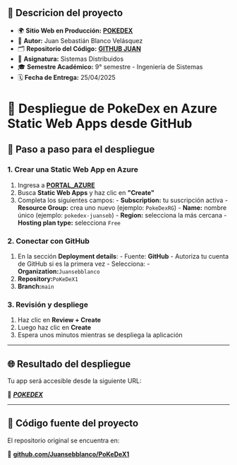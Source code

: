 


## 📌 Descricion del proyecto

- 🌍 **Sitio Web en Producción:** [**POKEDEX**](https://polite-bush-02974e510.6.azurestaticapps.net/)
- 👤 **Autor:** Juan Sebastián Blanco Velásquez
- 🗂️ **Repositorio del Código:** [**GITHUB JUAN**](https://github.com/Juansebblanco/PoKeDeX1)
- 📖 **Asignatura:** Sistemas Distribuidos
- 🎓 **Semestre Académico:** 9° semestre - Ingeniería de Sistemas
- 🗓️ **Fecha de Entrega:** 25/04/2025
# 🚀 Despliegue de PokeDex en Azure Static Web Apps desde GitHub

## 🧭 Paso a paso para el despliegue


### 1. Crear una Static Web App en Azure

1. Ingresa a [**PORTAL_AZURE**](https://portal.azure.com)
2.  Busca **Static Web Apps** y haz clic en **"Create"** 
3. Completa los siguientes campos:   - **Subscription:** tu suscripción activa   - **Resource Group:** crea uno nuevo (ejemplo: `PokeDexRG`)   - **Name:** nombre único (ejemplo: `pokedex-juanseb`)   - **Region:** selecciona la más cercana   - **Hosting plan type:** selecciona `Free`








### 2. Conectar con GitHub

1. En la sección **Deployment details**:   - Fuente: **GitHub**   - Autoriza tu cuenta de GitHub si es la primera vez   - Selecciona:     - **Organization:**`Juansebblanco`    
2.   **Repository:**`PoKeDeX1`    
3.  **Branch:**`main`



 
  


### 3. Revisión y despliege

1. Haz clic en **Review + Create**
2. Luego haz clic en **Create**
3. Espera unos minutos mientras se despliega la aplicación



---

## 🌐 Resultado del despliegue

Tu app será accesible desde la siguiente URL:

🔗 [***POKEDEX***](https://polite-bush-02974e510.6.azurestaticapps.net/)

---

## 📂 Código fuente del proyecto

El repositorio original se encuentra en:

🔗 [ **github.com/Juansebblanco/PoKeDeX1** ](https://github.com/Juansebblanco/PoKeDeX1)
